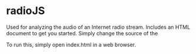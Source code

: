 # radioJS
Used for analyzing the audio of an Internet radio stream. 
Includes an HTML document to get you started. Simply change the source of the <audio> to your desired radio stream URL. 
Also includes a basic example of making a circle grow to the results of analyzing the audio. Uses P5JS for the graphics. 

To run this, simply open index.html in a web browser.
